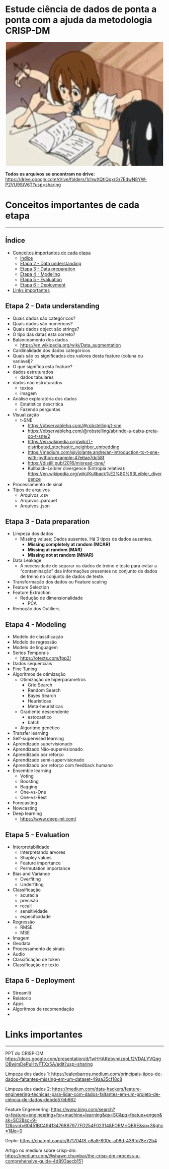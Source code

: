 # Estude ciência de dados de ponta a ponta com a ajuda da metodologia CRISP-DM
<!-- ![Capa do readme](https://github.com/jeffersonrafael/Curadoria/blob/main/Assets/studying-hard.gif)-->

<p align="center">
  <img src="https://github.com/jeffersonrafael/Curadoria/blob/main/Assets/studying-hard.gif" alt="Capa do readme" width="500" height="393">
</p>


**Todos os arquivos se encontram no drive:** https://drive.google.com/drive/folders/1chwXQtiQgxrGr7EdwN8YW-P2VU9StV6T?usp=sharing

# Conceitos importantes de cada etapa

---

## Índice

- [Conceitos importantes de cada etapa](#conceitos-importantes-de-cada-etapa)
  - [Índice](#índice)
  - [Etapa 2 - Data understanding](#etapa-2---data-understanding)
  - [Etapa 3 - Data preparation](#etapa-3---data-preparation)
  - [Etapa 4 - Modeling](#etapa-4---modeling)
  - [Etapa 5 - Evaluation](#etapa-5---evaluation)
  - [Etapa 6 - Deployment](#etapa-6---deployment)
- [Links importantes](#links-importantes)



## Etapa 2 - Data understanding

- Quais dados são categóricos?
- Quais dados são numéricos?
- Quais dados object são strings?
- O tipo das datas esta correto?
- Balanceamento dos dados
  - https://en.wikipedia.org/wiki/Data_augmentation
- Cardinalidade dos dados categóricos
- Quais são os significados dos valores desta feature (coluna ou variável)?
- O que significa esta feature?
- dados estruturados
    - dados tabulares
- dados não estruturados
    - textos
    - imagem
- Análise exploratória dos dados
    - Estatistica descritica
    - Fazendo perguntas
- Visualização
  - t-SNE
    - https://observablehq.com/@robstelling/t-sne
    - https://observablehq.com/@robstelling/abrindo-a-caixa-preta-do-t-sne/2
    - https://en.wikipedia.org/wiki/T-distributed_stochastic_neighbor_embedding
    - https://medium.com/@violante.andre/an-introduction-to-t-sne-with-python-example-47e6ae7dc58f
    - https://distill.pub/2016/misread-tsne/
    - Kullback–Leibler divergence (Entropia relativa): https://en.wikipedia.org/wiki/Kullback%E2%80%93Leibler_divergence
- Processamento de sinal
- Tipos de arquivos
  - Arquivos .csv
  - Arquivos .parquet
  - Arquivos .json

## Etapa 3 - Data preparation

- Limpeza dos dados
    - Missing values: Dados ausentes. Há 3 tipos de dados ausentes.
        - **Missing completely at random (MCAR)**
        - **Missing at random (MAR)**
        - **Missing not at random (MNAR)**
- Data Leakage
    - A necessidade de separar os dados de treino e teste para evitar a “contaminação” das informações presentes no conjunto de dados de treino no conjunto de dados de teste.
- Transformação dos dados ou Feature scaling
- Feature Selection
- Feature Extraction
    - Redução de dimensionalidade
        - PCA
- Remoção dos Outiliers

## Etapa 4 - Modeling

- Modelo de classificação
- Modelo de regressão
- Modelo de linguagem
- Series Temporais
  - https://otexts.com/fpp2/
- Dados sequenciais
- Fine Tuning
- Algoritmos de otimização
    - Otimização de hiperparametros
        - Grid Search
        - Random Search
        - Bayes Search
        - Heuristicas
        - Meta-heuristicas
    - Gradiente descendente
        - estocastico
        - batch
    - Algoritmo genético
- Transfer learning
- Self-supervised learning
- Aprendizado supervisionado
- Aprendizado Não-supervisionado
- Aprendizado por reforço
- Aprendizado semi-supervisionado
- Aprendizado por reforço com feedback humano
- Ensemble learning
    - Voting
    - Boosting
    - Bagging
    - One-vs-One
    - One-vs-Rest
- Forecasting
- Nowcasting
- Deep learning
  - https://www.deep-ml.com/

## Etapa 5 - Evaluation

- Interpretabilidade
    - Interpretando arvores
    - Shapley values
    - Feature importance
    - Permutation importance
- Bias and Variance
    - Overfiting
    - Underfiting
- Classificação
    - acuracia
    - precisão
    - recall
    - sensitividade
    - especificidade
- Regressão
    - RMSE
    - MSE
- Imagem
- Geodata
- Processamento de sinais
- Audio
- Classificação de token
- Classificação de texto

## Etapa 6 - Deployment

- Streamlit
- Relatorio
- Apps
- Algoritmos de recomendação
- 

# Links importantes

---

PPT do CRISP-DM: https://docs.google.com/presentation/d/1wHHAKpbymizqoLf2VDALYVQqgOBwjmDePuHtvFTXx5A/edit?usp=sharing

Limpeza dos dados 1: https://ealexbarros.medium.com/principais-tipos-de-dados-faltantes-missing-em-um-dataset-49aa35cf18c8

Limpeza dos dados 2: https://medium.com/data-hackers/feature-engineering-técnicas-para-lidar-com-dados-faltantes-em-um-projeto-de-ciência-de-dados-debdd57eb662

Feature Engeneering: https://www.bing.com/search?q=feature+engineering+for+machine+learning&qs=SC&pq=featue+engen&sk=SC2&sc=9-12&cvid=60451BC494134768B7977FD254F02314&FORM=QBRE&sp=3&ghc=1&lq=0

Deplo: https://chatgpt.com/c/671704f8-c6a8-800c-a08d-439fd78e72b4

Artigo no medium sobre crisp-dm: https://medium.com/@shawn.chumbar/the-crisp-dm-process-a-comprehensive-guide-4d893aecb151
